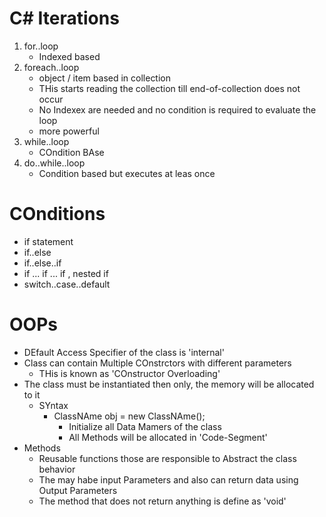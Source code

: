 # C# Iterations
1. for..loop
	- Indexed based
2. foreach..loop
	- object / item based in collection
	- THis starts reading the collection till end-of-collection does not occur
	- No Indexex are needed and no condition is required to evaluate the loop
	- more powerful
3. while..loop
	- COndition BAse
4. do..while..loop
	- Condition based but executes at leas once

# COnditions
- if statement
- if..else
- if..else..if 
- if ... if ... if , nested if
- switch..case..default

# OOPs
- DEfault Access Specifier of the class is 'internal'
- Class can contain Multiple COnstrctors with different parameters
	- THis is known as 'COnstructor Overloading'
- The class must be instantiated then only, the memory will be allocated to it
	- SYntax
		- ClassNAme obj = new ClassNAme();
			- Initialize all Data Mamers of the class
			- All Methods will be allocated in 'Code-Segment'
- Methods
	- Reusable functions those are responsible to Abstract the class behavior
	- The may habe input Parameters and also can return data using Output Parameters 
	- The method that does not return anything is define as 'void'